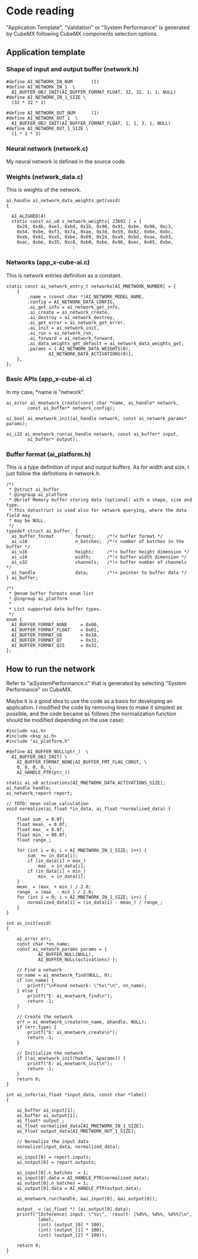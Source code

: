 # Code reading

"Application Template", "Validation" or "System Performance" is generated by CubeMX following CubeMX components selection options.

## Application template

### Shape of input and output buffer (network.h)

```
#define AI_NETWORK_IN_NUM       (1)
#define AI_NETWORK_IN_1  \
  AI_BUFFER_OBJ_INIT(AI_BUFFER_FORMAT_FLOAT, 32, 32, 1, 1, NULL)
#define AI_NETWORK_IN_1_SIZE \
  (32 * 32 * 1)

#define AI_NETWORK_OUT_NUM      (1)
#define AI_NETWORK_OUT_1  \
  AI_BUFFER_OBJ_INIT(AI_BUFFER_FORMAT_FLOAT, 1, 1, 3, 1, NULL)
#define AI_NETWORK_OUT_1_SIZE \
  (1 * 1 * 3)
```

### Neural network (network.c)

My neural network is defined in the source code.

### Weights (network_data.c)

This is weights of the network.

```
ai_handle ai_network_data_weights_get(void)
{

  AI_ALIGNED(4)
  static const ai_u8 s_network_weights[ 23692 ] = {
    0x29, 0x4b, 0xe3, 0xbd, 0x1b, 0x90, 0x91, 0xbe, 0x98, 0xc3,
    0x54, 0xbe, 0xf3, 0x7a, 0xae, 0x3d, 0x59, 0x82, 0x6e, 0xbc,
    0xeb, 0x61, 0xa5, 0xbe, 0x69, 0x2d, 0xa9, 0xbd, 0xae, 0x03,
    0xac, 0xbe, 0x35, 0xc8, 0xb0, 0xbe, 0x96, 0xec, 0x05, 0xbe,
                         :
```

### Networks (app_x-cube-ai.c)

This is network entries definition as a constant.

```
static const ai_network_entry_t networks[AI_MNETWORK_NUMBER] = {
    {
        .name = (const char *)AI_NETWORK_MODEL_NAME,
        .config = AI_NETWORK_DATA_CONFIG,
        .ai_get_info = ai_network_get_info,
        .ai_create = ai_network_create,
        .ai_destroy = ai_network_destroy,
        .ai_get_error = ai_network_get_error,
        .ai_init = ai_network_init,
        .ai_run = ai_network_run,
        .ai_forward = ai_network_forward,
        .ai_data_weights_get_default = ai_network_data_weights_get,
        .params = { AI_NETWORK_DATA_WEIGHTS(0),
                AI_NETWORK_DATA_ACTIVATIONS(0)},
    },
};
```

### Basic APIs (app_x-cube-ai.c)

In my case, \*name is "network".

```
ai_error ai_mnetwork_create(const char *name, ai_handle* network,
        const ai_buffer* network_config);
        
ai_bool ai_mnetwork_init(ai_handle network, const ai_network_params* params);

ai_i32 ai_mnetwork_run(ai_handle network, const ai_buffer* input,
        ai_buffer* output);
```

### Buffer format (ai_platform.h)

This is a type definition of input and output buffers. As for width and size, I just follow the definitions in network.h.

```
/*!
 * @struct ai_buffer
 * @ingroup ai_platform
 * @brief Memory buffer storing data (optional) with a shape, size and type.
 * This datastruct is used also for network querying, where the data field may
 * may be NULL.
 */
typedef struct ai_buffer_ {
  ai_buffer_format        format;     /*!< buffer format */
  ai_u16                  n_batches;  /*!< number of batches in the buffer */
  ai_u16                  height;     /*!< buffer height dimension */
  ai_u16                  width;      /*!< buffer width dimension */
  ai_u32                  channels;   /*!< buffer number of channels */
  ai_handle               data;       /*!< pointer to buffer data */
} ai_buffer;
```

```
/*!
 * @enum buffer formats enum list
 * @ingroup ai_platform
 *
 * List supported data buffer types.
 */
enum {
  AI_BUFFER_FORMAT_NONE     = 0x00,
  AI_BUFFER_FORMAT_FLOAT    = 0x01,
  AI_BUFFER_FORMAT_U8       = 0x10,
  AI_BUFFER_FORMAT_Q7       = 0x31, 
  AI_BUFFER_FORMAT_Q15      = 0x32,
};
```

## How to run the network

Refer to "aiSystemPerformance.c" that is generated by selecting "System Performance" on CubeMX.

Maybe it is a good idea to use the code as a basis for developing an application. I modified the code by removing lines to make it simplest as possible, and the code became as follows (the normalization function should be modified depending on the use case):

```
#include <ai.h>
#include <bsp_ai.h>
#include "ai_platform.h"

#define AI_BUFFER_NULL(ptr_)  \
  AI_BUFFER_OBJ_INIT( \
    AI_BUFFER_FORMAT_NONE|AI_BUFFER_FMT_FLAG_CONST, \
    0, 0, 0, 0, \
    AI_HANDLE_PTR(ptr_))

static ai_u8 activations[AI_MNETWORK_DATA_ACTIVATIONS_SIZE];
ai_handle handle;
ai_network_report report;

// TOTO: mean value calculation
void normalize(ai_float *in_data, ai_float *normalized_data) {

	float sum_ = 0.0f;
	float mean_ = 0.0f;
	float max_ = 0.0f;
	float min_ = 80.0f;
	float range_;

	for (int i = 0; i < AI_MNETWORK_IN_1_SIZE; i++) {
		sum_ += in_data[i];
		if (in_data[i] > max_)
			max_ = in_data[i];
		if (in_data[i] < min_)
			min_ = in_data[i];
	}
	mean_ = (max_ + min_) / 2.0;
	range_ = (max_ - min_) / 2.0;
	for (int i = 0; i < AI_MNETWORK_IN_1_SIZE; i++) {
		normalized_data[i] = (in_data[i] - mean_) / range_;
	}
}

int ai_init(void)
{

    ai_error err;
    const char *nn_name;
    const ai_network_params params = {
            AI_BUFFER_NULL(NULL),
            AI_BUFFER_NULL(activations) };

    // Find a network
	nn_name = ai_mnetwork_find(NULL, 0);
	if (nn_name) {
		printf("\nFound network: \"%s\"\n", nn_name);
	} else {
        printf("E: ai_mnetwork_find\n");
		return -1;
	}

	// Create the network
    err = ai_mnetwork_create(nn_name, &handle, NULL);
    if (err.type) {
        printf("E: ai_mnetwork_create\n");
        return -1;
    }

    // Initialize the network
    if (!ai_mnetwork_init(handle, &params)) {
        printf("E: ai_mnetwork_init\n");
        return -1;
    }
    return 0;
}

int ai_infer(ai_float *input_data, const char *label)
{

    ai_buffer ai_input[1];
    ai_buffer ai_output[1];
    ai_float* output_;
	ai_float normalized_data[AI_MNETWORK_IN_1_SIZE];
	ai_float output_data[AI_MNETWORK_OUT_1_SIZE];

    // Normalize the input data
    normalize(input_data, normalized_data);

    ai_input[0] = report.inputs;
    ai_output[0] = report.outputs;

    ai_input[0].n_batches  = 1;
    ai_input[0].data = AI_HANDLE_PTR(normalized_data);
    ai_output[0].n_batches = 1;
    ai_output[0].data = AI_HANDLE_PTR(output_data);

	ai_mnetwork_run(handle, &ai_input[0], &ai_output[0]);

	output_ = (ai_float *) (ai_output[0].data);
	printf("[Inference] input: \"%s\",  result: [%d%%, %d%%, %d%%]\n",
			label,
			(int) (output_[0] * 100),
			(int) (output_[1] * 100),
			(int) (output_[2] * 100));

    return 0;
}
```
